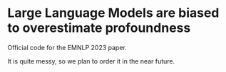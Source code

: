 # Large Language Models are biased to overestimate profoundness

Official code for the EMNLP 2023 paper.

It is quite messy, so we plan to order it in the near future.

